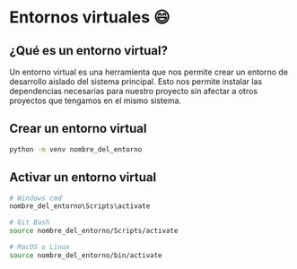 # Entornos virtuales 😄

## ¿Qué es un entorno virtual?

Un entorno virtual es una herramienta que nos permite crear un entorno de desarrollo aislado del sistema principal. Esto nos permite instalar las dependencias necesarias para nuestro proyecto sin afectar a otros proyectos que tengamos en el mismo sistema.

## Crear un entorno virtual

```bash
python -m venv nombre_del_entorno
```

## Activar un entorno virtual

```bash
# Windows cmd
nombre_del_entorno\Scripts\activate

# Git Bash
source nombre_del_entorno/Scripts/activate

# MacOS o Linux
source nombre_del_entorno/bin/activate
```